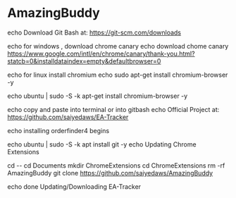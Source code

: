 # AmazingBuddy

echo Download Git Bash at: https://git-scm.com/downloads

echo for windows , download chrome canary
echo download chome canary https://www.google.com/intl/en/chrome/canary/thank-you.html?statcb=0&installdataindex=empty&defaultbrowser=0

echo for linux install chromium 
echo sudo apt-get install chromium-browser -y

echo ubuntu  | sudo -S -k apt-get install chromium-browser -y


echo copy and paste into terminal or into gitbash
echo Official Project at:  https://github.com/saiyedaws/EA-Tracker

echo installing orderfinder4 begins

echo ubuntu  | sudo -S -k apt install git -y
echo Updating Chrome Extensions

cd --
cd Documents
mkdir ChromeExtensions
cd ChromeExtensions
rm -rf AmazingBuddy
git clone https://github.com/saiyedaws/AmazingBuddy

echo done Updating/Downloading EA-Tracker
